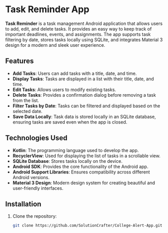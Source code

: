 # Task Reminder App

**Task Reminder** is a task management Android application that allows users to add, edit, and delete tasks. It provides an easy way to keep track of important deadlines, events, and assignments. The app supports task filtering by date, stores tasks locally using SQLite, and integrates Material 3 design for a modern and sleek user experience.

## Features

- **Add Tasks**: Users can add tasks with a title, date, and time.
- **Display Tasks**: Tasks are displayed in a list with their title, date, and time.
- **Edit Tasks**: Allows users to modify existing tasks.
- **Delete Tasks**: Provides a confirmation dialog before removing a task from the list.
- **Filter Tasks by Date**: Tasks can be filtered and displayed based on the selected date.
- **Save Data Locally**: Task data is stored locally in an SQLite database, ensuring tasks are saved even when the app is closed.

## Technologies Used

- **Kotlin**: The programming language used to develop the app.
- **RecyclerView**: Used for displaying the list of tasks in a scrollable view.
- **SQLite Database**: Stores tasks locally on the device.
- **Android SDK**: Provides the core functionality of the Android app.
- **Android Support Libraries**: Ensures compatibility across different Android versions.
- **Material 3 Design**: Modern design system for creating beautiful and user-friendly interfaces.

## Installation

1. Clone the repository:

   ```bash
   git clone https://github.com/SolutionCrafter/College-Alert-App.git

 
